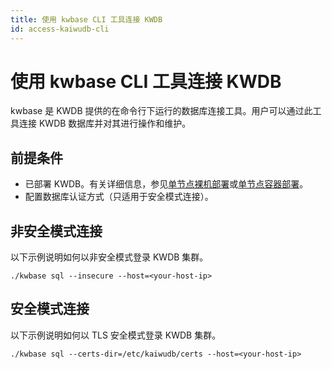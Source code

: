 ```yaml
---
title: 使用 kwbase CLI 工具连接 KWDB
id: access-kaiwudb-cli
---
```


# 使用 kwbase CLI 工具连接 KWDB

kwbase 是 KWDB 提供的在命令行下运行的数据库连接工具。用户可以通过此工具连接 KWDB 数据库并对其进行操作和维护。

## 前提条件

- 已部署 KWDB。有关详细信息，参见[单节点裸机部署](../install-kaiwudb/quickstart-bare-metal.md)或[单节点容器部署](../install-kaiwudb/quickstart-docker.md)。
- 配置数据库认证方式（只适用于安全模式连接）。

## 非安全模式连接

以下示例说明如何以非安全模式登录 KWDB 集群。

```shell
./kwbase sql --insecure --host=<your-host-ip>
```

## 安全模式连接

以下示例说明如何以 TLS 安全模式登录 KWDB 集群。

```shell
./kwbase sql --certs-dir=/etc/kaiwudb/certs --host=<your-host-ip>
```
